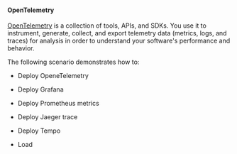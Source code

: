 #### OpenTelemetry



[OpenTelemetry](https://opentelemetry.io/) is a collection of tools, APIs, and SDKs. 
You use it to instrument, generate, collect, and export telemetry data (metrics, logs, and traces) 
for analysis in order to understand your software's performance and behavior.


The following scenario demonstrates how to:


- Deploy OpeneTelemetry

- Deploy Grafana

- Deploy Prometheus metrics

- Deploy Jaeger trace

- Deploy Tempo

- Load

